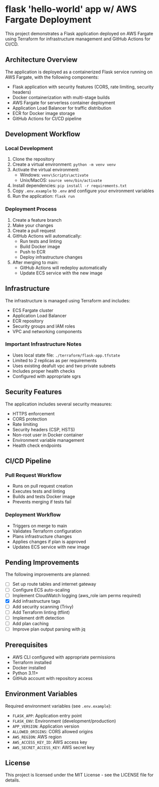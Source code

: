 # flask 'hello-world' app w/ AWS Fargate Deployment

This project demonstrates a Flask application deployed on AWS Fargate using Terraform for infrastructure management and GitHub Actions for CI/CD.

## Architecture Overview

The application is deployed as a containerized Flask service running on AWS Fargate, with the following components:
- Flask application with security features (CORS, rate limiting, security headers)
- Docker containerization with multi-stage builds
- AWS Fargate for serverless container deployment
- Application Load Balancer for traffic distribution
- ECR for Docker image storage
- GitHub Actions for CI/CD pipeline

## Development Workflow

### Local Development
1. Clone the repository
2. Create a virtual environment: `python -m venv venv`
3. Activate the virtual environment:
   - Windows: `venv\Scripts\activate`
   - Unix/MacOS: `source venv/bin/activate`
4. Install dependencies: `pip install -r requirements.txt`
5. Copy `.env.example` to `.env` and configure your environment variables
6. Run the application: `flask run`

### Deployment Process
1. Create a feature branch
2. Make your changes
3. Create a pull request
4. GitHub Actions will automatically:
   - Run tests and linting
   - Build Docker image
   - Push to ECR
   - Deploy infrastructure changes
5. After merging to main:
   - GitHub Actions will redeploy automatically
   - Update ECS service with the new image

## Infrastructure

The infrastructure is managed using Terraform and includes:
- ECS Fargate cluster
- Application Load Balancer
- ECR repository
- Security groups and IAM roles
- VPC and networking components

### Important Infrastructure Notes
- Uses local state file: `./terraform/flask-app.tfstate`
- Limited to 2 replicas as per requirements
- Uses existing deafult vpc and two private subnets
- Includes proper health checks
- Configured with appropriate sgrs

## Security Features

The application includes several security measures:
- HTTPS enforcement
- CORS protection
- Rate limiting
- Security headers (CSP, HSTS)
- Non-root user in Docker container
- Environment variable management
- Health check endpoints

## CI/CD Pipeline

### Pull Request Workflow
- Runs on pull request creation
- Executes tests and linting
- Builds and tests Docker image
- Prevents merging if tests fail

### Deployment Workflow
- Triggers on merge to main
- Validates Terraform configuration
- Plans infrastructure changes
- Applies changes if plan is approved
- Updates ECS service with new image

## Pending Improvements

The following improvements are planned:
- [ ] Set up route tables and internet gateway
- [ ] Configure ECS auto-scaling
- [ ] Implement CloudWatch logging (aws_role iam perms required)
- [X] Add infrastructure tags
- [ ] Add security scanning (Trivy)
- [ ] Add Terraform linting (tflint)
- [ ] Implement drift detection
- [ ] Add plan caching
- [ ] Improve plan output parsing with jq 

## Prerequisites

- AWS CLI configured with appropriate permissions
- Terraform installed
- Docker installed
- Python 3.11+
- GitHub account with repository access

## Environment Variables

Required environment variables (see `.env.example`):
- `FLASK_APP`: Application entry point
- `FLASK_ENV`: Environment (development/production)
- `APP_VERSION`: Application version
- `ALLOWED_ORIGINS`: CORS allowed origins
- `AWS_REGION`: AWS region
- `AWS_ACCESS_KEY_ID`: AWS access key
- `AWS_SECRET_ACCESS_KEY`: AWS secret key

## License

This project is licensed under the MIT License - see the LICENSE file for details. 